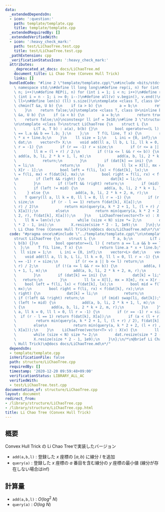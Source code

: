 ```yaml
---
data:
  _extendedDependsOn:
  - icon: ':question:'
    path: template/template.cpp
    title: template/template.cpp
  _extendedRequiredBy: []
  _extendedVerifiedWith:
  - icon: ':heavy_check_mark:'
    path: test/LiChaoTree.test.cpp
    title: test/LiChaoTree.test.cpp
  _pathExtension: cpp
  _verificationStatusIcon: ':heavy_check_mark:'
  attributes:
    _deprecated_at_docs: docs/LiChaoTree.md
    document_title: Li Chao Tree (Convex Hull Trick)
    links: []
  bundledCode: "#line 2 \"template/template.cpp\"\n#include <bits/stdc++.h>\nusing\
    \ namespace std;\n#define ll long long\n#define rep(i, n) for (int i = 0; i <\
    \ n; i++)\n#define REP(i, n) for (int i = 1; i < n; i++)\n#define rev(i, n) for\
    \ (int i = n - 1; i >= 0; i--)\n#define all(v) v.begin(), v.end()\n#define P pair<ll,\
    \ ll>\n#define len(s) (ll) s.size()\n\ntemplate <class T, class U>\ninline bool\
    \ chmin(T &a, U b) {\n    if (a > b) {\n        a = b;\n        return true;\n\
    \    }\n    return false;\n}\ntemplate <class T, class U>\ninline bool chmax(T\
    \ &a, U b) {\n    if (a < b) {\n        a = b;\n        return true;\n    }\n\
    \    return false;\n}\nconstexpr ll inf = 3e18;\n#line 3 \"structure/LiChaoTree.cpp\"\
    \n\ntemplate <class T>\nstruct LiChaoTree {\n    struct L {\n        T a, b;\n\
    \        L(T a, T b) : a(a), b(b) {}\n        bool operator==(L l) { return a\
    \ == l.a && b == l.b; };\n    };\n    T f(L line, T x) {\n        return line.a\
    \ * x + line.b;\n    }\n    ll size = 1;\n    L ini = {0, inf};\n    vector<L>\
    \ dat;\n    vector<T> X;\n    void add(ll a, ll b, L li, ll k = 0, ll l = 0, ll\
    \ r = -1) {\n        if (r == -1) r = size;\n        if (r <= a || b <= l) return;\n\
    \        ll m = (l + r) / 2;\n        if (!(a <= l && r <= b)) {\n           \
    \ add(a, b, li, 2 * k + 1, l, m);\n            add(a, b, li, 2 * k + 2, m, r);\n\
    \            return;\n        }\n        if (dat[k] == ini) {\n            dat[k]\
    \ = li;\n            return;\n        }\n        ll lx = X[l], mx = X[m], rx =\
    \ X[r - 1];\n        bool left = f(li, lx) < f(dat[k], lx);\n        bool mid\
    \ = f(li, mx) < f(dat[k], mx);\n        bool right = f(li, rx) < f(dat[k], rx);\n\
    \n        if (left && right) {\n            dat[k] = li;\n            return;\n\
    \        }\n        if (!left && !right) return;\n        if (mid) swap(li, dat[k]);\n\
    \        if (left != mid) {\n            add(a, b, li, 2 * k + 1, l, m);\n   \
    \     } else {\n            add(a, b, li, 2 * k + 2, m, r);\n        }\n    }\n\
    \    T query(ll a, ll k = 0, ll l = 0, ll r = -1) {\n        if (r == -1) r =\
    \ size;\n        if (r - l == 1) return f(dat[k], X[a]);\n        if (a < (l +\
    \ r) / 2)\n            return min(query(a, k * 2 + 1, l, (l + r) / 2), f(dat[k],\
    \ X[a]));\n        else\n            return min(query(a, k * 2 + 2, (l + r) /\
    \ 2, r), f(dat[k], X[a]));\n    }\n    LiChaoTree(vector<T> v) : X(v) {\n    \
    \    ll N = len(v);\n        while (size < N) size *= 2;\n        dat.resize(size\
    \ * 2 - 1, ini);\n        X.resize(size * 2 - 1, 1e9);\n    }\n};\n/*\n@brief\
    \ Li Chao Tree (Convex Hull Trick)\n@docs docs/LiChaoTree.md\n*/\n"
  code: "#pragma once\n#include \"../template/template.cpp\"\n\ntemplate <class T>\n\
    struct LiChaoTree {\n    struct L {\n        T a, b;\n        L(T a, T b) : a(a),\
    \ b(b) {}\n        bool operator==(L l) { return a == l.a && b == l.b; };\n  \
    \  };\n    T f(L line, T x) {\n        return line.a * x + line.b;\n    }\n  \
    \  ll size = 1;\n    L ini = {0, inf};\n    vector<L> dat;\n    vector<T> X;\n\
    \    void add(ll a, ll b, L li, ll k = 0, ll l = 0, ll r = -1) {\n        if (r\
    \ == -1) r = size;\n        if (r <= a || b <= l) return;\n        ll m = (l +\
    \ r) / 2;\n        if (!(a <= l && r <= b)) {\n            add(a, b, li, 2 * k\
    \ + 1, l, m);\n            add(a, b, li, 2 * k + 2, m, r);\n            return;\n\
    \        }\n        if (dat[k] == ini) {\n            dat[k] = li;\n         \
    \   return;\n        }\n        ll lx = X[l], mx = X[m], rx = X[r - 1];\n    \
    \    bool left = f(li, lx) < f(dat[k], lx);\n        bool mid = f(li, mx) < f(dat[k],\
    \ mx);\n        bool right = f(li, rx) < f(dat[k], rx);\n\n        if (left &&\
    \ right) {\n            dat[k] = li;\n            return;\n        }\n       \
    \ if (!left && !right) return;\n        if (mid) swap(li, dat[k]);\n        if\
    \ (left != mid) {\n            add(a, b, li, 2 * k + 1, l, m);\n        } else\
    \ {\n            add(a, b, li, 2 * k + 2, m, r);\n        }\n    }\n    T query(ll\
    \ a, ll k = 0, ll l = 0, ll r = -1) {\n        if (r == -1) r = size;\n      \
    \  if (r - l == 1) return f(dat[k], X[a]);\n        if (a < (l + r) / 2)\n   \
    \         return min(query(a, k * 2 + 1, l, (l + r) / 2), f(dat[k], X[a]));\n\
    \        else\n            return min(query(a, k * 2 + 2, (l + r) / 2, r), f(dat[k],\
    \ X[a]));\n    }\n    LiChaoTree(vector<T> v) : X(v) {\n        ll N = len(v);\n\
    \        while (size < N) size *= 2;\n        dat.resize(size * 2 - 1, ini);\n\
    \        X.resize(size * 2 - 1, 1e9);\n    }\n};\n/*\n@brief Li Chao Tree (Convex\
    \ Hull Trick)\n@docs docs/LiChaoTree.md\n*/"
  dependsOn:
  - template/template.cpp
  isVerificationFile: false
  path: structure/LiChaoTree.cpp
  requiredBy: []
  timestamp: '2020-12-20 09:59:48+09:00'
  verificationStatus: LIBRARY_ALL_AC
  verifiedWith:
  - test/LiChaoTree.test.cpp
documentation_of: structure/LiChaoTree.cpp
layout: document
redirect_from:
- /library/structure/LiChaoTree.cpp
- /library/structure/LiChaoTree.cpp.html
title: Li Chao Tree (Convex Hull Trick)
---
```

## 概要

Convex Hull Trick の Li Chao Treeで実装したバージョン

- ```add(a,b,l)``` : 登録した $x$ 座標の $[a,b)$ に線分 $l$ を追加
- ```query(a)``` : 登録した $x$ 座標の $a$ 番目を含む線分の $y$ 座標の最小値 (線分が存在しない場合はinf)

## 計算量

- ```add(a,b,l)``` : $O(log^2\ N)$
- ```query(a)``` : $O(log\ N)$